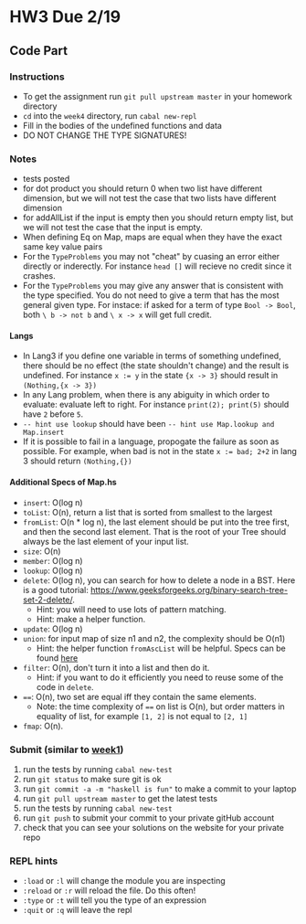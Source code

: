 # HW3 Due 2/19

## Code Part
### Instructions
* To get the assignment run ```git pull upstream master``` in your homework directory
* `cd` into the `week4` directory, run `cabal new-repl`
* Fill in the bodies of the undefined functions and data
* DO NOT CHANGE THE TYPE SIGNATURES!

### Notes
* tests posted
* for dot product you should return 0 when two list have different dimension, but we will not test the case that two lists have different dimension
* for addAllList if the input is empty then you should return empty list, but we will not test the case that the input is empty.
* When defining Eq on Map, maps are equal when they have the exact same key value pairs
* For the `TypeProblems` you may not "cheat" by cuasing an error either directly or inderectly.  For instance `head []` will recieve no credit since it crashes.
* For the `TypeProblems` you may give any answer that is consistent with the type specified.  You do not need to give a term that has the most general given type.  For instace: if asked for a term of type `Bool -> Bool`, both `\ b -> not b` and `\ x -> x` will get full credit.
#### Langs
* In Lang3 if you define one variable in terms of something undefined, there should be no effect (the state shouldn't change) and the result is undefined.  For instance `x := y` in the state `{x -> 3}` should result in `(Nothing,{x -> 3})`
* In any Lang problem, when there is any abiguity in which order to evaluate:  evaluate left to right. For instance `print(2); print(5)` should have `2` before `5`.
* `-- hint use lookup` should have been `-- hint use Map.lookup and Map.insert`
* If it is possible to fail in a language, propogate the failure as soon as possible.  For example, when bad is not in the state `x := bad; 2+2` in lang 3 should return `(Nothing,{})`
#### Additional Specs of Map.hs
- `insert`: O(log n)
- `toList`: O(n), return a list that is sorted from smallest to the largest
- `fromList`: O(n * log n), the last element should be put into the tree first, and then the second last element. That is the root of your Tree should always be the last element of your input list.
- `size`: O(n)
- `member`: O(log n)
- `lookup`: O(log n)
- `delete`: O(log n), you can search for how to delete a node in a BST. Here is a good tutorial: https://www.geeksforgeeks.org/binary-search-tree-set-2-delete/. 
  - Hint: you will need to use lots of pattern matching.
  - Hint: make a helper function.
- `update`: O(log n)
- `union`: for input map of size n1 and n2, the complexity should be O(n1)
  - Hint: the helper function `fromAscList` will be helpful. Specs can be found [here](https://hackage.haskell.org/package/containers-0.6.0.1/docs/Data-Map-Lazy.html#g:4)
- `filter`: O(n), don't turn it into a list and then do it. 
  - Hint: if you want to do it efficiently you need to reuse some of the code in `delete`.
- `==`: O(n), two set are equal iff they contain the same elements.
  - Note: the time complexity of `==` on list is O(n), but order matters in equality of list, for example `[1, 2]` is not equal to `[2, 1]`
- `fmap`: O(n).

### Submit (similar to [week1](../week1))
1. run the tests by running ```cabal new-test``` 
1. run ```git status``` to make sure git is ok
1. run ```git commit -a -m "haskell is fun"``` to make a commit to your laptop
1. run ```git pull upstream master``` to get the latest tests
1. run the tests by running ```cabal new-test``` 
1. run ```git push``` to submit your commit to your private gitHub account
1. check that you can see your solutions on the website for your private repo

### REPL hints
* `:load` or `:l` will change the module you are inspecting
* `:reload` or `:r` will reload the file.  Do this often!
* `:type` or `:t` will tell you the type of an expression
* `:quit` or `:q` will leave the repl
